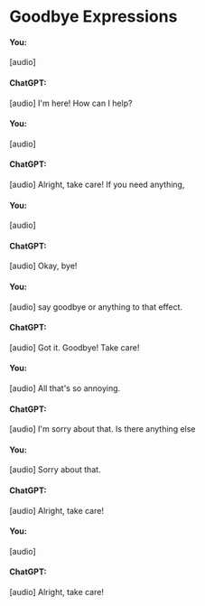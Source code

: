 # Goodbye Expressions

#### You:

[audio] 

#### ChatGPT:

[audio] I'm here! How can I help?

#### You:

[audio] 

#### ChatGPT:

[audio] Alright, take care! If you need anything,

#### You:

[audio] 

#### ChatGPT:

[audio] Okay, bye!

#### You:

[audio] say goodbye or anything to that effect.

#### ChatGPT:

[audio] Got it. Goodbye! Take care!

#### You:

[audio] All that's so annoying.

#### ChatGPT:

[audio] I'm sorry about that. Is there anything else

#### You:

[audio] Sorry about that.

#### ChatGPT:

[audio] Alright, take care!

#### You:

[audio] 

#### ChatGPT:

[audio] Alright, take care!